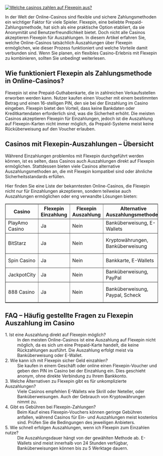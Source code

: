 [![Welche casinos zahlen auf Flexepin aus?](https://123-caf.pages.dev/gitsignup.png)](https://vrmoo.ru/Bt82HjjY)

<p>In der Welt der Online-Casinos sind flexible und sichere Zahlungsmethoden ein wichtiger Faktor für viele Spieler. Flexepin, eine beliebte Prepaid-Zahlungsmethode, hat sich als eine praktische Option etabliert, da sie Anonymität und Benutzerfreundlichkeit bietet. Doch nicht alle Casinos akzeptieren Flexepin für Auszahlungen. In diesem Artikel erfahren Sie, welche Online-Casinos tatsächlich Auszahlungen über Flexepin ermöglichen, wie dieser Prozess funktioniert und welche Vorteile damit verbunden sind. Wenn Sie planen, ein flexibles Casino-Erlebnis mit Flexepin zu kombinieren, sollten Sie unbedingt weiterlesen.</p>  <h2>Wie funktioniert Flexepin als Zahlungsmethode in Online-Casinos?</h2> <p>Flexepin ist eine Prepaid-Guthabenkarte, die in zahlreichen Verkaufsstellen erworben werden kann. Nutzer kaufen einen Voucher mit einem bestimmten Betrag und einen 16-stelligen PIN, den sie bei der Einzahlung im Casino eingeben. Flexepin bietet den Vorteil, dass keine Bankdaten oder Kreditkartendaten erforderlich sind, was die Sicherheit erhöht. Die meisten Casinos akzeptieren Flexepin für Einzahlungen, jedoch ist die Auszahlung auf Flexepin-Karten nicht immer möglich, da Prepaid-Systeme meist keine Rücküberweisung auf den Voucher erlauben.</p>  <h2>Casinos mit Flexepin-Auszahlungen – Übersicht</h2> <p>Während Einzahlungen problemlos mit Flexepin durchgeführt werden können, ist es selten, dass Casinos auch Auszahlungen direkt auf Flexepin ermöglichen. Stattdessen bieten viele Casinos alternative Auszahlungsmethoden an, die mit Flexepin kompatibel sind oder ähnliche Sicherheitsstandards erfüllen.</p> <p>Hier finden Sie eine Liste der bekanntesten Online-Casinos, die Flexepin nicht nur für Einzahlungen akzeptieren, sondern teilweise auch Auszahlungen ermöglichen oder eng verwandte Lösungen bieten:</p>  <table border="1" cellpadding="5" cellspacing="0">   <thead>     <tr>       <th>Casino</th>       <th>Flexepin Einzahlung</th>       <th>Flexepin Auszahlung</th>       <th>Alternative Auszahlungsmethoden</th>       <th>Besonderheiten</th>     </tr>   </thead>   <tbody>     <tr>       <td>PlayAmo Casino</td>       <td>Ja</td>       <td>Nein</td>       <td>Banküberweisung, E-Wallets</td>       <td>Schnelle Auszahlungen, hoher Bonus</td>     </tr>     <tr>       <td>BitStarz</td>       <td>Ja</td>       <td>Nein</td>       <td>Kryptowährungen, Banküberweisung</td>       <td>Multi-Währungen, vielseitige Auszahlungsmöglichkeiten</td>     </tr>     <tr>       <td>Spin Casino</td>       <td>Ja</td>       <td>Nein</td>       <td>Bankkarte, E-Wallets</td>       <td>Benutzerfreundlich, viele Slot-Spiele</td>     </tr>     <tr>       <td>JackpotCity</td>       <td>Ja</td>       <td>Nein</td>       <td>Banküberweisung, PayPal</td>       <td>Große Spielauswahl, zuverlässiger Anbieter</td>     </tr>     <tr>       <td>888 Casino</td>       <td>Ja</td>       <td>Nein</td>       <td>Banküberweisung, Paypal, Scheck</td>       <td>Etablierter Anbieter, vielfache Auszahlungsmöglichkeiten</td>     </tr>   </tbody> </table>  <h2>FAQ – Häufig gestellte Fragen zu Flexepin Auszahlung im Casino</h2>  <dl>   <dt>1. Ist eine Auszahlung direkt auf Flexepin möglich?</dt>   <dd>In den meisten Online-Casinos ist eine Auszahlung auf Flexepin nicht möglich, da es sich um eine Prepaid-Karte handelt, die keine Rückzahlungen ausführt. Die Auszahlung erfolgt meist via Banküberweisung oder E-Wallet.</dd>    <dt>2. Wie kann ich mit Flexepin sicher Geld einzahlen?</dt>   <dd>Sie kaufen in einem Geschäft oder online einen Flexepin-Voucher und geben den PIN im Casino bei der Einzahlung ein. Dies geschieht anonym, ohne direkte Verbindung zu Ihrem Bankkonto.</dd>      <dt>3. Welche Alternativen zu Flexepin gibt es für unkomplizierte Auszahlungen?</dt>   <dd>Viele Casinos empfehlen E-Wallets wie Skrill oder Neteller, oder Banküberweisungen. Auch der Gebrauch von Kryptowährungen nimmt zu.</dd>    <dt>4. Gibt es Gebühren bei Flexepin-Zahlungen?</dt>   <dd>Beim Kauf eines Flexepin-Vouchers können geringe Gebühren anfallen, während Casinos für Ein- und Auszahlungen meist kostenlos sind. Prüfen Sie die Bedingungen des jeweiligen Anbieters.</dd>    <dt>5. Wie schnell erfolgen Auszahlungen, wenn ich Flexepin zum Einzahlen nutze?</dt>   <dd>Die Auszahlungsdauer hängt von der gewählten Methode ab. E-Wallets sind meist innerhalb von 24 Stunden verfügbar, Banküberweisungen können bis zu 5 Werktage dauern.</dd> </dl>